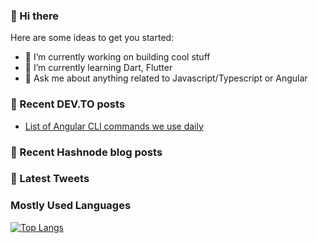### 👋 Hi there

Here are some ideas to get you started:

- 🔭 I’m currently working on building cool stuff
- 🌱 I’m currently learning Dart, Flutter
- 💬 Ask me about anything related to Javascript/Typescript or Angular
<!-- - 📫 How to reach me: ...
- 😄 Pronouns: ...
- ⚡ Fun fact: ... -->

### 📖 Recent DEV.TO posts

<!-- DEVTO:START -->

- [List of Angular CLI commands we use daily](https://dev.to/devminibhati/list-of-angular-cli-commands-we-use-daily-1jab)
<!-- DEVTO:END -->

### 📖 Recent Hashnode blog posts

<!-- HASHNODE:START -->
<!-- HASHNODE:END -->

### 📱 Latest Tweets

<!-- TWITTER:START -->
<!-- TWITTER:END -->

### Mostly Used Languages

[![Top Langs](https://github-readme-stats.vercel.app/api/top-langs/?username=minibhati93&layout=compact)](https://github.com/minibhati93)
